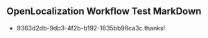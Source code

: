 ## OpenLocalization Workflow Test MarkDown
* 9363d2db-9db3-4f2b-b192-1635bb98ca3c thanks!

<!--HONumber=Jul16_HO2-->


